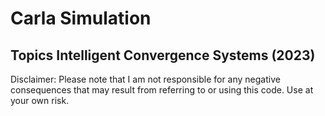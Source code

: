 # Carla Simulation

## Topics Intelligent Convergence Systems (2023) 

Disclaimer: Please note that I am not responsible for any negative consequences that may result from referring to or using this code. Use at your own risk.
